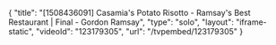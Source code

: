 {
    "title": "[1508436091] Casamia's Potato Risotto - Ramsay's Best Restaurant | Final - Gordon Ramsay",
    "type": "solo",
    "layout": "iframe-static",
    "videoId": "123179305",
    "url": "\/tvpembed\/123179305"
}